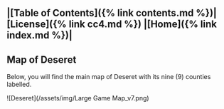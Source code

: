 |[Table of Contents]({% link contents.md %})| [License]({% link cc4.md %}) |[Home]({% link index.md %})|
---

## Map of Deseret
Below, you will find the main map of Deseret with its nine (9) counties labelled. 

![Deseret](/assets/img/Large Game Map_v7.png)


